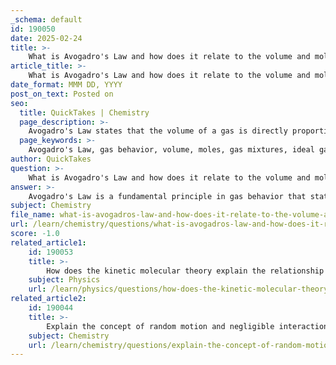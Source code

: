 ```yaml
---
_schema: default
id: 190050
date: 2025-02-24
title: >-
    What is Avogadro's Law and how does it relate to the volume and mole relationship in gas mixtures?
article_title: >-
    What is Avogadro's Law and how does it relate to the volume and mole relationship in gas mixtures?
date_format: MMM DD, YYYY
post_on_text: Posted on
seo:
  title: QuickTakes | Chemistry
  page_description: >-
    Avogadro's Law states that the volume of a gas is directly proportional to the number of moles of gas when temperature and pressure are constant. It relates to gas mixtures by allowing the calculation of total volume based on individual gas volumes and moles.
  page_keywords: >-
    Avogadro's Law, gas behavior, volume, moles, gas mixtures, ideal gas law, temperature, pressure, gas calculations, stoichiometry
author: QuickTakes
question: >-
    What is Avogadro's Law and how does it relate to the volume and mole relationship in gas mixtures?
answer: >-
    Avogadro's Law is a fundamental principle in gas behavior that states the volume of a gas is directly proportional to the number of moles of gas, provided that the temperature and pressure remain constant. This relationship can be mathematically expressed as:\n\n$$\n\frac{V_1}{n_1} = \frac{V_2}{n_2}\n$$\n\nwhere $ V $ represents the volume of the gas and $ n $ represents the number of moles of gas. This means that if you increase the number of moles of gas in a container (for example, by adding more gas), the volume of the gas will increase proportionally, assuming that the temperature and pressure do not change.\n\n### Relation to Gas Mixtures\n\nIn the context of gas mixtures, Avogadro's Law implies that the total volume of a gas mixture can be understood in terms of the individual volumes contributed by each gas component, assuming they behave ideally. For example, if you have a mixture of gases A and B, the total volume $ V_{total} $ can be expressed as:\n\n$$\nV_{total} = V_A + V_B\n$$\n\nwhere $ V_A $ and $ V_B $ are the volumes that gases A and B would occupy if they were alone at the same temperature and pressure. The number of moles of each gas can also be related to their respective volumes:\n\n$$\nV_A = k \cdot n_A \quad \text{and} \quad V_B = k \cdot n_B\n$$\n\nwhere $ k $ is a constant that depends on the temperature and pressure conditions. Thus, the total volume can also be expressed in terms of the total number of moles:\n\n$$\nV_{total} = k \cdot (n_A + n_B)\n$$\n\nThis relationship is crucial in stoichiometry and gas calculations, as it allows for the prediction of how gas mixtures will behave under varying conditions of temperature and pressure. \n\nIn summary, Avogadro's Law not only describes the behavior of individual gases but also provides a framework for understanding the properties of gas mixtures, reinforcing the direct relationship between volume and the number of moles of gas.
subject: Chemistry
file_name: what-is-avogadros-law-and-how-does-it-relate-to-the-volume-and-mole-relationship-in-gas-mixtures.md
url: /learn/chemistry/questions/what-is-avogadros-law-and-how-does-it-relate-to-the-volume-and-mole-relationship-in-gas-mixtures
score: -1.0
related_article1:
    id: 190053
    title: >-
        How does the kinetic molecular theory explain the relationship between temperature and kinetic energy?
    subject: Physics
    url: /learn/physics/questions/how-does-the-kinetic-molecular-theory-explain-the-relationship-between-temperature-and-kinetic-energy
related_article2:
    id: 190044
    title: >-
        Explain the concept of random motion and negligible interactions in the behavior of gas particles.
    subject: Chemistry
    url: /learn/chemistry/questions/explain-the-concept-of-random-motion-and-negligible-interactions-in-the-behavior-of-gas-particles
---
```


&nbsp;